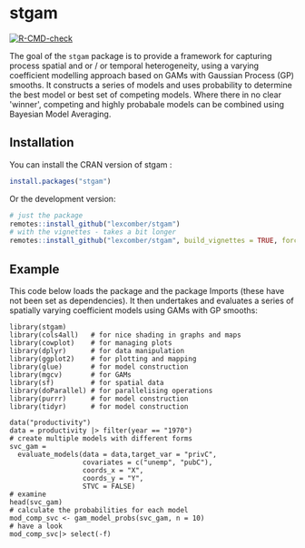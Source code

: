 
# stgam

<!-- badges: start -->
[![R-CMD-check](https://github.com/lexcomber/stgam/actions/workflows/R-CMD-check.yaml/badge.svg)](https://github.com/lexcomber/stgam/actions/workflows/R-CMD-check.yaml)
<!-- badges: end -->

The goal of the `stgam` package is to provide a framework for capturing process spatial and or / or temporal heterogeneity, using a varying coefficient modelling approach based on GAMs with Gaussian Process (GP) smooths.  It constructs a series of models and uses probability to determine the best model or best set of competing models. Where there in no clear 'winner', competing and highly probabale models can be combined using Bayesian Model Averaging.

## Installation

You can install the CRAN version of stgam :
``` r
install.packages("stgam")
```
Or the development version:
``` r
# just the package
remotes::install_github("lexcomber/stgam")
# with the vignettes - takes a bit longer
remotes::install_github("lexcomber/stgam", build_vignettes = TRUE, force = T)
```

## Example

This code below loads the package and the package Imports (these have not been set as dependencies). It then undertakes and evaluates a series of spatially varying coefficient models using GAMs with GP smooths:

```{r eval = F}
library(stgam)
library(cols4all)   # for nice shading in graphs and maps
library(cowplot)    # for managing plots
library(dplyr)      # for data manipulation 
library(ggplot2)    # for plotting and mapping
library(glue)       # for model construction 
library(mgcv)       # for GAMs
library(sf)         # for spatial data
library(doParallel) # for parallelising operations
library(purrr)      # for model construction
library(tidyr)      # for model construction 

data("productivity")
data = productivity |> filter(year == "1970")
# create multiple models with different forms
svc_gam =
  evaluate_models(data = data,target_var = "privC", 
                  covariates = c("unemp", "pubC"),
                  coords_x = "X",
                  coords_y = "Y",
                  STVC = FALSE)
# examine
head(svc_gam)
# calculate the probabilities for each model 
mod_comp_svc <- gam_model_probs(svc_gam, n = 10)
# have a look
mod_comp_svc|> select(-f)
```

